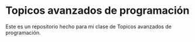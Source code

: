 # Topicos avanzados de programación
Este es un repositorio hecho para mi clase de Topicos avanzados de programación.

